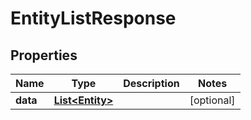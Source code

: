 

# EntityListResponse

## Properties

Name | Type | Description | Notes
------------ | ------------- | ------------- | -------------
**data** | [**List&lt;Entity&gt;**](Entity.md) |  |  [optional]




